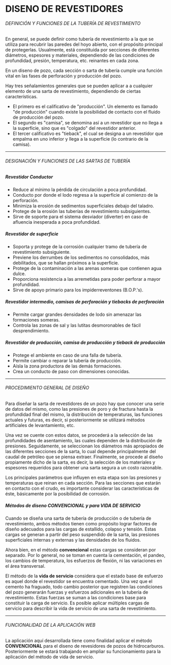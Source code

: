 # DISENO DE REVESTIDORES

###### DEFINICIÓN Y FUNCIONES DE LA TUBERÍA DE REVESTIMIENTO

En general, se puede definir como tubería de revestimiento a la que se utiliza para recubrir las paredes del hoyo abierto, con el propósito principal de protegerlas.  Usualmente,  está constituida por secciones de diferentes diámetros, espesores y materiales, dependiendo de las condiciones de profundidad, presión, temperatura, etc. reinantes en cada zona.

En un diseno de pozo, cada sección o sarta de tubería cumple una función vital en las fases de perforación y producción del pozo.

Hay tres señalamientos generales que se pueden aplicar a a cualquier elemento de una sarta de revestimiento, dependiendo de ciertas características.
- El primero es el calificativo de "producción". Un elemento es llamado "de producción" cuando existe la posibilidad de contacto con el fluido de producción del pozo.
- El segundo es "camisa", se denomina así a un revestidor que no llega a la superficie, sino que es "colgado" del revestidor anterior.
- El tercer calificativo es "tieback", el cual se designa a un revestidor que empalma en uno inferior y llega a la superficie (lo contrario de la camisa).
___
###### DESIGNACIÓN Y FUNCIONES DE LAS SARTAS DE TUBERÍA

##### Revestidor Conductor
- Reduce al mínimo la pérdida de circulación a poca profundidad.
- Conducto por donde el lodo regresa a la superficie al comienzo de la perforación.
- Minimiza la erosión de sedimentos superficiales debajo del taladro.
- Protege de la erosión las tuberías de revestimiento subsiguientes.
- Sirve de soporte para el sistema desviador (diverter) en caso de afluencia inesperada a poca profundidad.

##### Revestidor de superficie
- Soporta y protege de la corrosión cualquier tramo de tubería de revestimiento subsiguiente.
- Previene los derrumbes de los sedimentos no consolidados, más debilitados, que se hallan próximos a la superficie.
- Protege de la contaminación a las arenas someras que contienen agua dulce.
- Proporciona resistencia a las arremetidas para poder perforar a mayor profundidad.
- Sirve de apoyo primario para los impiderreventones (B.O.P.'s).

##### Revestidor intermedio, camisas de perforación y tiebacks de perforación
- Permite cargar grandes densidades de lodo sin amenazar las formaciones someras.
- Controla las zonas de sal y las lutitas desmoronables de fácil desprendimiento.

##### Revestidor de producción, camisa de producción y tieback de producción
- Protege el ambiente en caso de una falla de tubería.
- Permite cambiar o reparar la tubería de producción.
- Aísla la zona productora de las demás formaciones.
- Crea un conducto de paso con dimensiones conocidas.
___
###### PROCEDIMIENTO  GENERAL DE DISEÑO
Para diseñar la sarta de revestidores de un pozo hay que conocer una serie de datos del mismo, como las presiones de poro y de fractura hasta la profundidad final del mismo, la distribución de temperaturas, las funciones actuales y futuras, es decir, si posteriormente se utilizará métodos artificiales de levantamiento, etc.

Una vez se cuente con estos datos, se procederá a la selección de las profundidades de asentamiento, las cuales dependen de la distribución de presiones. Seguidamente, se seleccionan los diámetros más apropiados de las diferentes secciones de la sarta, lo cual depende principalmente del caudal de petróleo que se piensa extraer. Finalmente, se procede al diseño propiamente dicho de la sarta, es decir, la selección de los materiales y espesores requeridos para obtener una sarta segura a un costo razonable.

Los principales parámetros que influyen en esta etapa son las presiones y temperaturas que reinan en cada sección.  Para las secciones que estarán en contacto con el crudo, es importante considerar las características de éste, básicamente por la posibilidad de corrosión.

##### Métodos de diseno CONVENCIONAL y para VIDA DE SERVICIO

Cuando se diseña una sarta de tubería de producción o de tubería de revestimiento, ambos métodos tienen como propósito lograr factores de diseño adecuados para las cargas de estallido, colapso y tensión. Estas cargas se generan a partir del peso suspendido de la sarta, las presiones superficiales internas y externas y las densidades de los fluidos.

Ahora bien, en el método **convencional** estas cargas se consideran por separado. Por lo general, no se toman en cuenta la cementación, el pandeo, los cambios de temperatura, los esfuerzos de flexión, ni las variaciones en el área transversal.

El método de la **vida de servicio** considera que el estado base de esfuerzo es aquel donde el revestidor se encuentra cementado. Una vez que el cemento ha fraguado, todo cambio posterior que registren las condiciones del pozo generarán fuerzas y esfuerzos adicionales en la tubería de revestimiento. Estas fuerzas se suman a las condiciones base para constituir la carga de servicio. Es posible aplicar múltiples cargas de servicio para describir la vida de servicio de una sarta de revestimiento.
___
###### FUNCIONALIDAD DE LA APLICACIÓN WEB
La aplicación aquí desarrollada tiene como finalidad aplicar el método **CONVENCIONAL** para el diseno de revesidores de pozos de hidrocarburos. Posteriormente se estará trabajando en ampliar su funcionamiento para la aplicación del método de vida de servicio.
